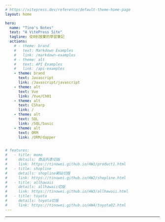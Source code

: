 ```yaml
---
# https://vitepress.dev/reference/default-theme-home-page
layout: home

hero:
  name: "Tino's Notes"
  text: "A VitePress Site"
  tagline: 從0到放棄的學習筆記
  actions:
    # - theme: brand
    #   text: Markdown Examples
    #   link: /markdown-examples
    # - theme: alt
    #   text: API Examples
    #   link: /api-examples
    - theme: brand
      text: Javascript
      link: /Javascript/javascript
    - theme: alt
      text: Vue
      link: /Vue/Ch01
    - theme: alt
      text: CSharp
      link: /
    - theme: alt
      text: SQL
      link: /SQL/basic
    - theme: alt
      text: ORM
      link: /ORM/dapper  


# features:
#   - title: momo
#     details: 商品列表切版
#     link: https://tinowei.github.io/HW1/product1.html
#   - title: shopline
#     details: shopline網站切版
#     link: https://tinowei.github.io/HW2/shopline.html
#   - title: allhawaii
#     details: allhawaii切版
#     link: https://tinowei.github.io/HW3/allhawaii.html
#   - title: toyota
#     details: toyota切版
#     link: https://tinowei.github.io/HW4/toyota02.html
---
```


<hr />

<my-card 
  image="../../../docs/public/HW_momo.png"
  name="MOMO"
  link="https://tinowei.github.io/HW1/product1.html"
/>
<my-card 
  image="../../../docs/public/HW_Shopline.png"
  name="ShopLine"
  link="https://tinowei.github.io/HW2/shopline.html"
/>
<my-card 
  image="../../../docs/public/hawaii.png"
  name="Allhawaii"
  link="https://tinowei.github.io/HW3/allhawaii.html"
/>
<my-card 
    image="../../../docs/public/toyota.png"
  name="Toyota"
  link="https://tinowei.github.io/HW4/toyota02.html"
/>

<my-card 
    image="../../../docs/public/guessNumber.png"
  name="Guessing Number"
  link="https://tinowei.github.io/HW_JS/GuessNumber.html"
/>

<my-card 
    image="../../../docs/public/todolist.png"
  name="Todo List"
  link="https://tinowei.github.io/TodoList/todoList.html"
/>